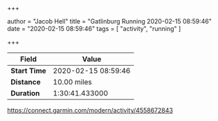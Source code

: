 +++

author = "Jacob Hell"
title = "Gatlinburg Running 2020-02-15 08:59:46"
date = "2020-02-15 08:59:46"
tags = [
    "activity", "running"
]

+++

<!--more-->

|Field  |Value  |
|--- | --- |
|**Start Time**|2020-02-15 08:59:46|
|**Distance**|10.00 miles|
|**Duration**|1:30:41.433000|

https://connect.garmin.com/modern/activity/4558672843